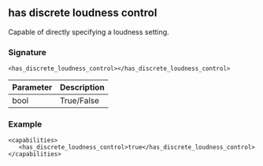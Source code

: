 ## has discrete loudness control

Capable of directly specifying a loudness setting.


### Signature

`<has_discrete_loudness_control></has_discrete_loudness_control>`


| Parameter | Description |
| --- | --- |
| bool | True/False |


### Example

```
<capabilities>
   <has_discrete_loudness_control>true</has_discrete_loudness_control>
</capabilities>
```